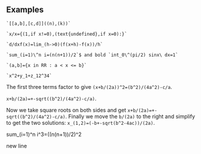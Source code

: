 ## Examples



    `[[a,b],[c,d]]((n),(k))`

    `x/x={(1,if x!=0),(text{undefined},if x=0):}`

    `d/dxf(x)=lim_(h->0)(f(x+h)-f(x))/h`

    `sum_(i=1)\^n i=(n(n+1))/2`$ and bold `int_0\^(pi/2) sinx\ dx=1`

    `(a,b]={x in RR : a < x <= b}`

    `x^2+y_1+z_12^34`



The first three terms factor to give `(x+b/(2a))^2=(b^2)/(4a^2)-c/a`.

`x+b/(2a)=+-sqrt((b^2)/(4a^2)-c/a)`.

Now we take square roots on both sides and get `x+b/(2a)=+-sqrt((b^2)/(4a^2)-c/a)`. Finally we move the `b/(2a)` to the right and simplify to get the two solutions: `x_(1,2)=(-b+-sqrt(b^2-4ac))/(2a)`.


sum_(i=1)^n i^3=((n(n+1))/2)^2

new line
